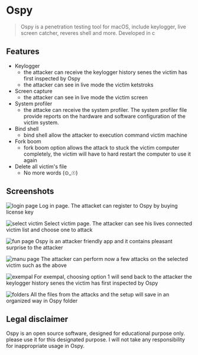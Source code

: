 # Ospy
> Ospy is a penetration testing tool for macOS, include keylogger, live screen catcher, reveres shell and more. Developed in c

## Features
* Keylogger
	* the attacker can receive the keylogger history senes the victim has first inspected by Ospy
	* the attacker can see in live mode the victim ketstroks
* Screen capture
	* the attacker can see in live mode the victim screen
* System profiler
	* the attacke can receive the system profiler. The system profiler file provide reports on the hardware and software configuration of the victim system. 
* Bind shell
	* bind shell allow the attacker to execution command victim machine
* Fork boom
	* fork boom option allows the attack to stuck the victim computer completely, the victim will have to hard restart the computer to use it again
* Delete all victim's file
	* No more words (⊙_☉)
	
## Screenshots
![login page](https://raw.githubusercontent.com/oririnat/Ospy_RAT/master/screenshots/1.png)
Log in page. The attacket can register to Ospy by buying license key


![select victim](https://raw.githubusercontent.com/oririnat/Ospy_RAT/master/screenshots/2.png)
Select victim page. The attacker can see his lives connected victim list and choose one to attack


![fun page](https://raw.githubusercontent.com/oririnat/Ospy_RAT/master/screenshots/3.png)
Ospy is an attacker friendly app and it contains pleasant surprise to the attacker

![manu page](https://raw.githubusercontent.com/oririnat/Ospy_RAT/master/screenshots/4.png)
The attacker can perform now a few attacks on the selected victim such as the above


![exempal](https://raw.githubusercontent.com/oririnat/Ospy_RAT/master/screenshots/5.png)
For exempal, choosing option 1 will send back to the attacker the keylogger history senes the victim has first inspected by Ospy


![folders](https://raw.githubusercontent.com/oririnat/Ospy_RAT/master/screenshots/6.png)
All the files from the attacks and the setup will save in an organized way in Ospy folder


## Legal disclaimer
Ospy is an open source software, designed for educational purpose only. please use it for this designated purpose.
I will not take any responsibility for inappropriate usage in Ospy.